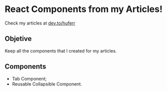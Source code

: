 # React Components from my Articles!

Check my articles at [dev.to/huferr](https://dev.to/huferr)

## Objetive

Keep all the components that I created for my articles.

## Components

- Tab Component;
- Reusable Collapsible Component.

